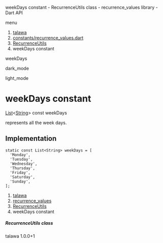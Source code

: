 




weekDays constant - RecurrenceUtils class - recurrence\_values library - Dart API







menu

1. [talawa](../../index.html)
2. [constants/recurrence\_values.dart](../../file-___home_harshil_Desktop_open-source_palisadoes_talawa_lib_constants_recurrence_values/)
3. [RecurrenceUtils](../../file-___home_harshil_Desktop_open-source_palisadoes_talawa_lib_constants_recurrence_values/RecurrenceUtils-class.html)
4. weekDays constant

weekDays


dark\_mode

light\_mode




# weekDays constant


[List](https://api.flutter.dev/flutter/dart-core/List-class.html)<[String](https://api.flutter.dev/flutter/dart-core/String-class.html)>
const weekDays

represents all the week days.


## Implementation

```
static const List<String> weekDays = [
  'Monday',
  'Tuesday',
  'Wednesday',
  'Thursday',
  'Friday',
  'Saturday',
  'Sunday',
];
```

 


1. [talawa](../../index.html)
2. [recurrence\_values](../../file-___home_harshil_Desktop_open-source_palisadoes_talawa_lib_constants_recurrence_values/)
3. [RecurrenceUtils](../../file-___home_harshil_Desktop_open-source_palisadoes_talawa_lib_constants_recurrence_values/RecurrenceUtils-class.html)
4. weekDays constant

##### RecurrenceUtils class





talawa
1.0.0+1






